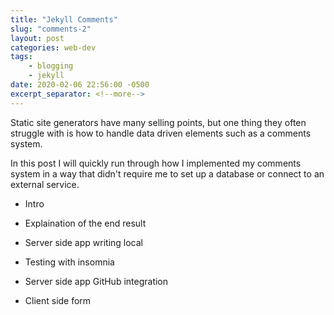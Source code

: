 ```yaml
---
title: "Jekyll Comments"
slug: "comments-2"
layout: post
categories: web-dev
tags: 
    - blogging
    - jekyll
date: 2020-02-06 22:56:00 -0500
excerpt_separator: <!--more-->
---
```


Static site generators have many selling points, but one thing they often 
struggle with is how to handle data driven elements such as a comments system. 

In this post I will quickly run through how I implemented my comments system
in a way that didn't require me to set up a database or connect to an external
service.

<!--more-->

- Intro

- Explaination of the end result

- Server side app writing local

- Testing with insomnia

- Server side app GitHub integration

- Client side form